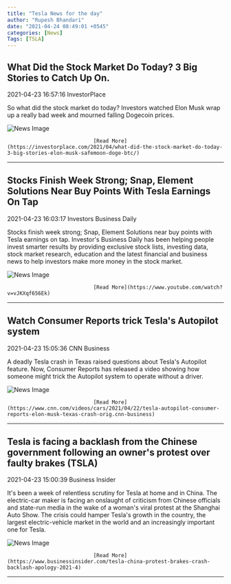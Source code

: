 ```yaml
---
title: "Tesla News for the day"
author: "Rupesh Bhandari"
date: "2021-04-24 08:49:01 +0545"
categories: [News]
Tags: [TSLA]
---
```


## What Did the Stock Market Do Today? 3 Big Stories to Catch Up On.

2021-04-23 16:57:16 InvestorPlace

So what did the stock market do today? Investors watched Elon Musk wrap up a really bad week and mourned falling Dogecoin prices.

![News Image](https://cdn.snapi.dev/images/v1/8/d/specialty18-782942.jpg)

                                [Read More](https://investorplace.com/2021/04/what-did-the-stock-market-do-today-3-big-stories-elon-musk-safemoon-doge-btc/)

---
        
## Stocks Finish Week Strong; Snap, Element Solutions Near Buy Points With Tesla Earnings On Tap

2021-04-23 16:03:17 Investors Business Daily

Stocks finish week strong; Snap, Element Solutions near buy points with Tesla earnings on tap. Investor's Business Daily has been helping people invest smarter results by providing exclusive stock lists, investing data, stock market research, education and the latest financial and business news to help investors make more money in the stock market.

![News Image](https://cdn.snapi.dev/images/v1/c/6/stocks-finish-week-strong-snap-element-solutions-near-buy-points-with-tesla-earnings-on-tap-782857.jpg)

                                [Read More](https://www.youtube.com/watch?v=vJKXqf656Ek)

---
        
## Watch Consumer Reports trick Tesla's Autopilot system

2021-04-23 15:05:36 CNN Business

A deadly Tesla crash in Texas raised questions about Tesla's Autopilot feature. Now, Consumer Reports has released a video showing how someone might trick the Autopilot system to operate without a driver.

![News Image](https://cdn.snapi.dev/images/v1/s/b/210423083421-consumer-reports-tesla-autopilot-test-super-169-782751.jpg)

                                [Read More](https://www.cnn.com/videos/cars/2021/04/22/tesla-autopilot-consumer-reports-elon-musk-texas-crash-orig.cnn-business)

---
        
## Tesla is facing a backlash from the Chinese government following an owner's protest over faulty brakes (TSLA)

2021-04-23 15:00:39 Business Insider

It's been a week of relentless scrutiny for Tesla at home and in China. The electric-car maker is facing an onslaught of criticism from Chinese officials and state-run media in the wake of a woman's viral protest at the Shanghai Auto Show. The crisis could hamper Tesla's growth in the country, the largest electric-vehicle market in the world and an increasingly important one for Tesla.

![News Image](https://cdn.snapi.dev/images/v1/t/e/tesla-is-facing-a-backlash-from-the-chinese-government-following-an-owners-protest-over-faulty-brakes-782760.jpg)

                                [Read More](https://www.businessinsider.com/tesla-china-protest-brakes-crash-backlash-apology-2021-4)

---
        
